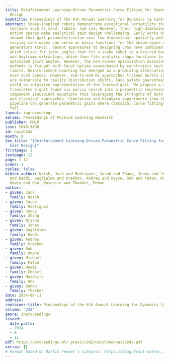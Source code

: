 ```yaml
---
title: Reinforcement Learning-Driven Parametric Curve Fitting for Snake Robot Gait
  Design
booktitle: Proceedings of the 6th Annual Learning for Dynamics \& Control Conference
abstract: Snake-inspired robots demonstrate exceptional versatility through challenging
  terrains such as sand, rubble, and ice. However, their high-dimensional continuous
  action spaces make analytical gait design challenging. Early works by Hirose (1994)
  showed that gait parameterization over low-dimensional spatially and temporally
  varying sine waves can serve as basis functions for the shape-space or central pattern
  generators (CPGs). Recent approaches to designing CPGs have combined annealed chain-fitting,
  which solves for joint angles that fit a snake robot to a desired backbone curve,
  and keyframe extraction, which then fits analytic shape functions to the resulting
  optimized joint angles. However, the non-convex optimization associated with these
  methods is fraught with local optima exacerbated by constraints such as actuator
  limits. Reinforcement Learning has emerged as a promising alternative for searching
  over such spaces. However, end-to-end RL approaches trained purely in simulation
  are vulnerable to reality distribution shifts, lack safety guarantees, and don’t
  yield an intuitive representation of the learned gait. We propose a method that
  translates a gait found via policy search into a parametric representation of its
  component sinusoidal equations thus leveraging the strengths of both learning-based
  and classical approaches. Simulation and hardware experiments show that the proposed
  pipeline can generate parametric gaits where classical curve fitting-based approaches
  fail.
layout: inproceedings
series: Proceedings of Machine Learning Research
publisher: PMLR
issn: 2640-3498
id: naish24a
month: 0
tex_title: "{Reinforcement Learning-Driven Parametric Curve Fitting for Snake Robot
  Gait Design}"
firstpage: 1
lastpage: 12
page: 1-12
order: 1
cycles: false
bibtex_author: Naish, Jack and Rodriguez, Jacob and Zhang, Jenny and Jones, Bryson
  and Daddi, Guglielmo and Orekhov, Andrew and Royce, Rob and Paton, Michael and Choset,
  Howie and Ono, Masahiro and Thakker, Rohan
author:
- given: Jack
  family: Naish
- given: Jacob
  family: Rodriguez
- given: Jenny
  family: Zhang
- given: Bryson
  family: Jones
- given: Guglielmo
  family: Daddi
- given: Andrew
  family: Orekhov
- given: Rob
  family: Royce
- given: Michael
  family: Paton
- given: Howie
  family: Choset
- given: Masahiro
  family: Ono
- given: Rohan
  family: Thakker
date: 2024-06-11
address:
container-title: Proceedings of the 6th Annual Learning for Dynamics \& Control Conference
volume: '242'
genre: inproceedings
issued:
  date-parts:
  - 2024
  - 6
  - 11
pdf: https://proceedings.mlr.press/v242/naish24a/naish24a.pdf
extras: []
# Format based on Martin Fenner's citeproc: https://blog.front-matter.io/posts/citeproc-yaml-for-bibliographies/
---
```

